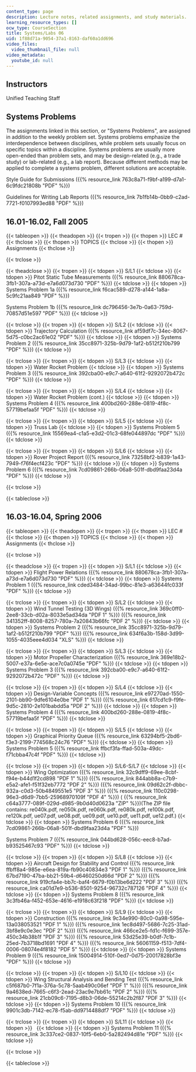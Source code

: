 ```yaml
---
content_type: page
description: Lecture notes, related assignments, and study materials.
learning_resource_types: []
ocw_type: CourseSection
title: Systems/Labs 06
uid: 1f88d71a-9054-37a1-8163-daf60a1dd696
video_files:
  video_thumbnail_file: null
video_metadata:
  youtube_id: null
---
```


Instructors
-----------

Unified Teaching Staff

Systems Problems
----------------

The assignments linked in this section, or "Systems Problems", are assigned in addition to the weekly problem set. Systems problems emphasize the interdependence between disciplines, while problem sets usually focus on specific topics within a discipline. Systems problems are usually more open-ended than problem sets, and may be design-related (e.g., a trade study) or lab-related (e.g., a lab report). Because different methods may be applied to complete a systems problem, different solutions are acceptable.

Style Guide for Submissions ({{% resource_link 763c8a71-f9bf-a199-d7a1-6c9fdc21808b "PDF" %}})

Guidelines for Writing Lab Reports ({{% resource_link 7b1fb14b-0bb9-c2ad-7721-f0107993ed88 "PDF" %}})

16.01-16.02, Fall 2005
----------------------

{{< tableopen >}}
{{< theadopen >}}
{{< tropen >}}
{{< thopen >}}
LEC #
{{< thclose >}}
{{< thopen >}}
TOPICS
{{< thclose >}}
{{< thopen >}}
Assignments
{{< thclose >}}

{{< trclose >}}

{{< theadclose >}}
{{< tropen >}}
{{< tdopen >}}
S/L1
{{< tdclose >}}
{{< tdopen >}}
Pitot Static Tube Measurements ({{% resource_link 880678ca-3fb1-307a-a73d-e7a6d073d730 "PDF" %}})
{{< tdclose >}}
{{< tdopen >}}
Systems Problem 1a ({{% resource_link f6cac589-d278-a144-1a8a-5c9fc21aa849 "PDF" %}})  
  
Systems Problem 1b ({{% resource_link dc796456-3e7b-0a63-759d-70857d51e597 "PDF" %}})
{{< tdclose >}}

{{< trclose >}}
{{< tropen >}}
{{< tdopen >}}
S/L2
{{< tdclose >}}
{{< tdopen >}}
Trajectory Calculation ({{% resource_link af59df7c-34ec-8067-5d75-c0bc2ac61e02 "PDF" %}})
{{< tdclose >}}
{{< tdopen >}}
Systems Problem 2 ({{% resource_link 35cc8971-325b-9d79-1af2-b512f210b799 "PDF" %}})
{{< tdclose >}}

{{< trclose >}}
{{< tropen >}}
{{< tdopen >}}
S/L3
{{< tdclose >}}
{{< tdopen >}}
Water Rocket Problem
{{< tdclose >}}
{{< tdopen >}}
Systems Problem 3 ({{% resource_link 392cba00-e9c7-a640-61f2-9292072b472c "PDF" %}})
{{< tdclose >}}

{{< trclose >}}
{{< tropen >}}
{{< tdopen >}}
S/L4
{{< tdclose >}}
{{< tdopen >}}
Water Rocket Problem (cont.)
{{< tdclose >}}
{{< tdopen >}}
Systems Problem 4 ({{% resource_link 400bd260-288e-0819-4f8c-57719befaa5f "PDF" %}})
{{< tdclose >}}

{{< trclose >}}
{{< tropen >}}
{{< tdopen >}}
S/L5
{{< tdclose >}}
{{< tdopen >}}
Truss Lab
{{< tdclose >}}
{{< tdopen >}}
Systems Problem 5 ({{% resource_link 15569ea4-c1a5-e3d2-01c3-68fe044897dc "PDF" %}})
{{< tdclose >}}

{{< trclose >}}
{{< tropen >}}
{{< tdopen >}}
S/L6
{{< tdclose >}}
{{< tdopen >}}
Rover Project Report ({{% resource_link 73258bf2-b839-1a43-7949-f76f4ecf423c "PDF" %}})
{{< tdclose >}}
{{< tdopen >}}
Systems Problem 6 ({{% resource_link 7cd09861-266b-06a8-501f-dbd9faa23d4a "PDF" %}})
{{< tdclose >}}

{{< trclose >}}

{{< tableclose >}}

16.03-16.04, Spring 2006
------------------------

{{< tableopen >}}
{{< theadopen >}}
{{< tropen >}}
{{< thopen >}}
LEC #
{{< thclose >}}
{{< thopen >}}
TOPICS
{{< thclose >}}
{{< thopen >}}
Assignments
{{< thclose >}}

{{< trclose >}}

{{< theadclose >}}
{{< tropen >}}
{{< tdopen >}}
S/L1
{{< tdclose >}}
{{< tdopen >}}
Flight Power Relations ({{% resource_link 880678ca-3fb1-307a-a73d-e7a6d073d730 "PDF" %}})
{{< tdclose >}}
{{< tdopen >}}
Systems Problem 1 ({{% resource_link cded3484-34ad-99bc-81e3-a63644fc033f "PDF" %}})
{{< tdclose >}}

{{< trclose >}}
{{< tropen >}}
{{< tdopen >}}
S/L2
{{< tdclose >}}
{{< tdopen >}}
Wind Tunnel Testing (3D Wings) ({{% resource_link 369c0ff0-2ee8-33cb-d02a-8033e5ad34da "PDF 1" %}}) ({{% resource_link 341352ff-8008-8257-780a-7a20843b66fc "PDF 2" %}})
{{< tdclose >}}
{{< tdopen >}}
Systems Problem 2 ({{% resource_link 35cc8971-325b-9d79-1af2-b512f210b799 "PDF" %}}) ({{% resource_link 634f6a3b-158d-3d99-1055-4035eee4d034 "XLS" %}})
{{< tdclose >}}

{{< trclose >}}
{{< tropen >}}
{{< tdopen >}}
S/L3
{{< tdclose >}}
{{< tdopen >}}
Motor Propeller Characterization ({{% resource_link 369e18b2-5007-e37a-6e5e-ace7c0a0745e "PDF" %}})
{{< tdclose >}}
{{< tdopen >}}
Systems Problem 3 ({{% resource_link 392cba00-e9c7-a640-61f2-9292072b472c "PDF" %}})
{{< tdclose >}}

{{< trclose >}}
{{< tropen >}}
{{< tdopen >}}
S/L4
{{< tdclose >}}
{{< tdopen >}}
Design-Variable Concepts ({{% resource_link e97270ad-1550-2101-bb90-9dfe6104e0be "PDF 1" %}}) ({{% resource_link 617cd1c9-f9fe-9d5c-2810-2e101babdd5a "PDF 2" %}})
{{< tdclose >}}
{{< tdopen >}}
Systems Problem 4 ({{% resource_link 400bd260-288e-0819-4f8c-57719befaa5f "PDF" %}})
{{< tdclose >}}

{{< trclose >}}
{{< tropen >}}
{{< tdopen >}}
S/L5
{{< tdclose >}}
{{< tdopen >}}
Graphical Priority Queue ({{% resource_link 63294bf5-2bd6-f3e3-2199-774568c24c76 "PDF" %}})
{{< tdclose >}}
{{< tdopen >}}
Systems Problem 5 ({{% resource_link ffbcf3fa-ffad-503a-49dc-f71cbba47c4f "PDF" %}})
{{< tdclose >}}

{{< trclose >}}
{{< tropen >}}
{{< tdopen >}}
S/L6-S/L7
{{< tdclose >}}
{{< tdopen >}}
Wing Optimization ({{% resource_link 32c9dff9-69ee-8cbf-f94e-b44d1f2cd898 "PDF 1" %}}) ({{% resource_link 844abb8a-c7b9-e5a2-afe1-f51f32eb7772 "PDF 2" %}}) ({{% resource_link 09d62c2f-dbbc-932a-c0d3-50b4849551e5 "PDF 3" %}}) ({{% resource_link 110c0298-96e3-d6d9-7bb5-25968970109f "PDF 4" %}}) ( {{% resource_link c64a3777-089f-029d-d985-9b0d40d0623a "ZIP" %}})(The ZIP file contains: re040k.pdf, re050k.pdf, re060k.pdf, re080k.pdf, re100k.pdf, re120k.pdf, ue07.pdf, ue08.pdf, ue09.pdf, ue10.pdf, ue11.pdf, ue12.pdf.)
{{< tdclose >}}
{{< tdopen >}}
Systems Problem 6 ({{% resource_link 7cd09861-266b-06a8-501f-dbd9faa23d4a "PDF" %}})  
  
Systems Problem 7 ({{% resource_link 044bd628-056c-eec8-b7ad-b93525467c93 "PDF" %}})
{{< tdclose >}}

{{< trclose >}}
{{< tropen >}}
{{< tdopen >}}
S/L8
{{< tdclose >}}
{{< tdopen >}}
Aircraft Design for Stability and Control ({{% resource_link ffbff8a4-985e-e6ea-819a-fb90c40834e3 "PDF 1" %}}) ({{% resource_link 67bd7190-47ba-bb21-59b4-d6460250d66d "PDF 2" %}}) ({{% resource_link 919cfa4e-bb7c-baf4-6679-f0b13be6d222 "PDF 3" %}}) ({{% resource_link ca01d7e9-b536-8501-9254-96732c787126 "PDF 4" %}})
{{< tdclose >}}
{{< tdopen >}}
Systems Problem 8 ({{% resource_link 3c3fb46a-f452-653e-4616-e1918c63f218 "PDF" %}})
{{< tdclose >}}

{{< trclose >}}
{{< tropen >}}
{{< tdopen >}}
S/L9
{{< tdclose >}}
{{< tdopen >}}
Construction ({{% resource_link 9c34e990-80c0-0a98-595e-13a038053521 "PDF 1" %}}) ({{% resource_link 1ec8d497-5686-7c25-31ad-3bf8e9c0e3ec "PDF 2" %}}) ({{% resource_link 466ce2e5-fd1c-f699-357e-450c34b38b1f "PDF 3" %}}) ({{% resource_link 53d25e39-b0df-7c1b-25ed-7b3718bd1691 "PDF 4" %}}) ({{% resource_link 56061159-f513-7df4-0006-08074e4f8182 "PDF 5" %}})
{{< tdclose >}}
{{< tdopen >}}
Systems Problem 9 ({{% resource_link 15004914-510f-0ed7-0d75-20017828bf3e "PDF" %}})
{{< tdclose >}}

{{< trclose >}}
{{< tropen >}}
{{< tdopen >}}
S/L10
{{< tdclose >}}
{{< tdopen >}}
Wing Structural Analysis and Bending Test ({{% resource_link c5f687b0-7f1a-376a-5c78-5aab490c06ef "PDF 1" %}}) ({{% resource_link 9a4638ed-7665-c6f3-2ead-23ac9e7bb61c "PDF 2" %}}) ({{% resource_link 21cb09c6-7195-d8b3-06de-55214c2b2f87 "PDF 3" %}})
{{< tdclose >}}
{{< tdopen >}}
Systems Problem 10 ({{% resource_link 9901c3db-7142-ec78-f5ab-dd9714488df7 "PDF" %}})
{{< tdclose >}}

{{< trclose >}}
{{< tropen >}}
{{< tdopen >}}
S/L11
{{< tdclose >}}
{{< tdopen >}}
 
{{< tdclose >}}
{{< tdopen >}}
Systems Problem 11 ({{% resource_link 3c337ce2-0837-10f5-6eb0-5a282494d81e "PDF" %}})
{{< tdclose >}}

{{< trclose >}}

{{< tableclose >}}